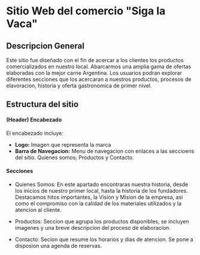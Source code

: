 # Sitio Web del comercio "Siga la Vaca"

## Descripcion General
Este sitio fue diseñado con el fin de acercar a los clientes los productos comercializados en nuestro local. Abarcarmos una amplia gama de ofertas elaboradas con la mejor carne Argentina. Los usuarios podran explorar diferentes secciones que los acercaran a nuestros productos, procesos de elavoracion, historia y oferta gastronomica de primer nivel.

## Estructura del sitio

#### (Header) Encabezado
El encabezado incluye:
- **Logo:** Imagen que representa la marca
- **Barra de Navegacion:** Menu de navegacion con enlaces a las seccioens del sitio. Quienes somos; Productos y Contacto.

#### Secciones
- Quienes Somos: En este apartado encontraras nuestra historia, desde los inicios de nuestro primer local, hasta la historia de los fundadores. Destacamos hitos importantes, la Vision y Mision de la empresa,  asi como el compromiso con la calidad de los materiales utilizados y la atencion al cliente.

- Productos: Seccion que agrupa los productos disponibles, se incluyen imagenes y una breve descripcion del proceso de elaboracion.

- Contacto: Secion que resume los horarios y dias de atencion. Se pone a disposion una agenda de reservas.
